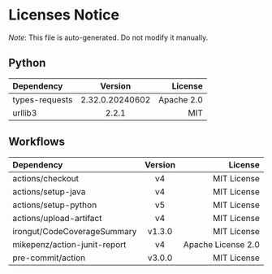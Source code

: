 # Licenses Notice
*Note*: This file is auto-generated. Do not modify it manually.
## Python
| Dependency | Version | License |
|:-----------|:-------:|--------:|
|types-requests|2.32.0.20240602|Apache 2.0|
|urllib3|2.2.1|MIT|
## Workflows
| Dependency | Version | License |
|:-----------|:-------:|--------:|
|actions/checkout|v4|MIT License|
|actions/setup-java|v4|MIT License|
|actions/setup-python|v5|MIT License|
|actions/upload-artifact|v4|MIT License|
|irongut/CodeCoverageSummary|v1.3.0|MIT License|
|mikepenz/action-junit-report|v4|Apache License 2.0|
|pre-commit/action|v3.0.0|MIT License|
